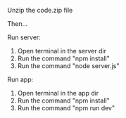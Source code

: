 Unzip the code.zip file

Then...

Run server:

1. Open terminal in the server dir
2. Run the command "npm install"
3. Run the command "node server.js"

Run app:

1. Open terminal in the app dir
2. Run the command "npm install"
3. Run the command "npm run dev"
